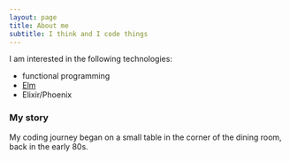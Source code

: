 ```yaml
---
layout: page
title: About me
subtitle: I think and I code things
---
```


I am interested in the following technologies:

- functional programming
- [Elm](https://elm-lang.org)
- Elixir/Phoenix

### My story

My coding journey began on a small table in the corner of the dining room, back in the early 80s.
